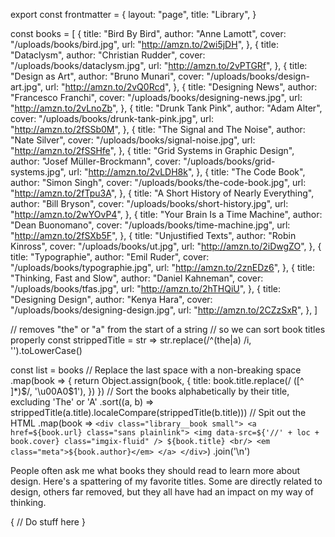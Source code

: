 export const frontmatter = {
  layout: "page",
  title: "Library",
}

const books = [
  {
    title: "Bird By Bird",
    author: "Anne Lamott",
    cover: "/uploads/books/bird.jpg",
    url: "http://amzn.to/2wi5jDH",
  },
  {
    title: "Dataclysm",
    author: "Christian Rudder",
    cover: "/uploads/books/dataclysm.jpg",
    url: "http://amzn.to/2vPTGRf",
  },
  {
    title: "Design as Art",
    author: "Bruno Munari",
    cover: "/uploads/books/design-art.jpg",
    url: "http://amzn.to/2vQ0Rcd",
  },
  {
    title: "Designing News",
    author: "Francesco Franchi",
    cover: "/uploads/books/designing-news.jpg",
    url: "http://amzn.to/2vLnoZb",
  },
  {
    title: "Drunk Tank Pink",
    author: "Adam Alter",
    cover: "/uploads/books/drunk-tank-pink.jpg",
    url: "http://amzn.to/2fSSb0M",
  },
  {
    title: "The Signal and The Noise",
    author: "Nate Silver",
    cover: "/uploads/books/signal-noise.jpg",
    url: "http://amzn.to/2fSSHfe",
  },
  {
    title: "Grid Systems in Graphic Design",
    author: "Josef Müller-Brockmann",
    cover: "/uploads/books/grid-systems.jpg",
    url: "http://amzn.to/2vLDH8k",
  },
  {
    title: "The Code Book",
    author: "Simon Singh",
    cover: "/uploads/books/the-code-book.jpg",
    url: "http://amzn.to/2fTpu3A",
  },
  {
    title: "A Short History of Nearly Everything",
    author: "Bill Bryson",
    cover: "/uploads/books/short-history.jpg",
    url: "http://amzn.to/2wYOvP4",
  },
  {
    title: "Your Brain Is a Time Machine",
    author: "Dean Buonomano",
    cover: "/uploads/books/time-machine.jpg",
    url: "http://amzn.to/2fSXb5F",
  },
  {
    title: "Unjustified Texts",
    author: "Robin Kinross",
    cover: "/uploads/books/ut.jpg",
    url: "http://amzn.to/2iDwgZO",
  },
  {
    title: "Typographie",
    author: "Emil Ruder",
    cover: "/uploads/books/typographie.jpg",
    url: "http://amzn.to/2znEDz6",
  },
  {
    title: "Thinking, Fast and Slow",
    author: "Daniel Kahneman",
    cover: "/uploads/books/tfas.jpg",
    url: "http://amzn.to/2hTHQiU",
  },
  {
    title: "Designing Design",
    author: "Kenya Hara",
    cover: "/uploads/books/designing-design.jpg",
    url: "http://amzn.to/2CZzSxR",
  },
]

// removes "the" or "a" from the start of a string
// so we can sort book titles properly
const strippedTitle = str => str.replace(/^(the|a) /i, '').toLowerCase()

const list = books
  // Replace the last space with a non-breaking space
  .map(book => {
    return Object.assign(book, {
      title: book.title.replace(/ ([^ ]*)$/, '\u00A0$1'),
    })
  })
  // Sort the books alphabetically by their title, excluding 'The' or 'A'
  .sort((a, b) => strippedTitle(a.title).localeCompare(strippedTitle(b.title)))
  // Spit out the HTML
  .map(book => `
    <div class="library__book small">
      <a href=${book.url} class="sans plainlink">
        <img data-src=${'//' + loc + book.cover} class="imgix-fluid" />
        ${book.title} <br/>
        <em class="meta">${book.author}</em>
      </a>
    </div>
  `)
  .join('\n')

People often ask me what books they should read to learn more about design.
Here's a spattering of my favorite titles. Some are directly related to design,
others far removed, but they all have had an impact on my way of thinking.

<div class="js-library library">
  {
    // Do stuff here
  }
</div>
